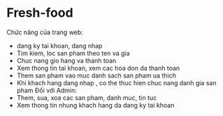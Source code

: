 # Fresh-food

Chức năng của trang web: 
  - dang ky tai khoan, dang nhap
  - Tim kiem, loc san pham theo ten va gia
  - Chuc nang gio hang va thanh toan
  - Xem thong tin tai khoan, xem cac hoa don da thanh toan
  - Them san pham vao muc danh sach san pham ua thich
  - Khi khach hang dang nhap , co the thuc hien chuc nang danh gia san pham
 Đối với Admin:
  - Them, sua, xoa cac san pham, danh muc, tin tuc
  - Xem thong tin nhung khach hang da dang ky tai khoan

 
